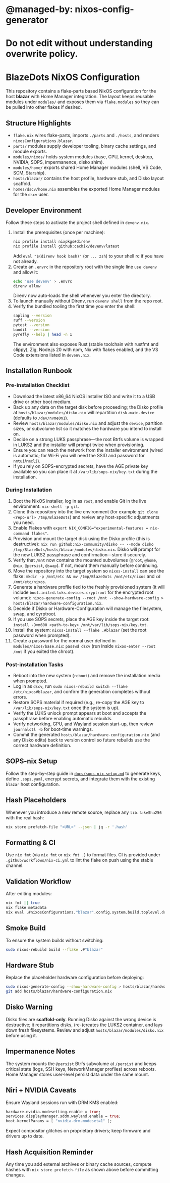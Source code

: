 # @managed-by: nixos-config-generator
# Do not edit without understanding overwrite policy.
# BlazeDots NixOS Configuration

This repository contains a flake-parts based NixOS configuration for the host **blazar** with Home Manager integration. The layout keeps reusable modules under `modules/` and exposes them via `flake.modules` so they can be pulled into other flakes if desired.

## Structure Highlights
- `flake.nix` wires flake-parts, imports `./parts` and `./hosts`, and renders `nixosConfigurations.blazar`.
- `parts/` modules supply developer tooling, binary cache settings, and module exports.
- `modules/nixos/` holds system modules (base, CPU, kernel, desktop, NVIDIA, SOPS, impermanence, disko shim).
- `modules/home/` exports shared Home Manager modules (shell, VS Code, SCM, Starship).
- `hosts/blazar/` contains the host profile, hardware stub, and Disko layout scaffold.
- `homes/dscv/home.nix` assembles the exported Home Manager modules for the `dscv` user.

## Developer Environment

Follow these steps to activate the project shell defined in `devenv.nix`.

1. Install the prerequisites (once per machine):
   ```bash
   nix profile install nixpkgs#direnv
   nix profile install github:cachix/devenv/latest
   ```
   Add `eval "$(direnv hook bash)"` (or `... zsh`) to your shell rc if you have not already.
2. Create an `.envrc` in the repository root with the single line `use devenv` and allow it:
   ```bash
   echo 'use devenv' > .envrc
   direnv allow
   ```
   Direnv now auto-loads the shell whenever you enter the directory.
3. To launch manually without Direnv, run `devenv shell` from the repo root.
4. Verify the bundled tooling the first time you enter the shell:
   ```bash
   sapling --version
   ruff --version
   pytest --version
   bandit --version
   pyrefly --help | head -n 1
   ```
   The environment also exposes Rust (stable toolchain with rustfmt and clippy), Zig, Node.js 20 with npm, Nix with flakes enabled, and the VS Code extensions listed in `devenv.nix`.

## Installation Runbook

### Pre-installation Checklist
- Download the latest x86_64 NixOS installer ISO and write it to a USB drive or other boot medium.
- Back up any data on the target disk before proceeding; the Disko profile at `hosts/blazar/modules/disko.nix` will repartition `disk.main.device` (defaults to `/dev/nvme0n1`).
- Review `hosts/blazar/modules/disko.nix` and adjust the `device`, partition sizes, or subvolume list so it matches the hardware you intend to install on.
- Decide on a strong LUKS passphrase—the root Btrfs volume is wrapped in LUKS2 and the installer will prompt twice when provisioning.
- Ensure you can reach the network from the installer environment (wired is automatic; for Wi-Fi you will need the SSID and password for `nmtui`/`nmcli`).
- If you rely on SOPS-encrypted secrets, have the AGE private key available so you can place it at `/var/lib/sops-nix/key.txt` during the installation.

### During Installation
1. Boot the NixOS installer, log in as `root`, and enable Git in the live environment: `nix-shell -p git`.
2. Clone this repository into the live environment (for example `git clone <repo-url> /tmp/BlazeDots`) and review any host-specific adjustments you need.
3. Enable Flakes with `export NIX_CONFIG="experimental-features = nix-command flakes"`.
4. Provision and mount the target disk using the Disko profile (this is destructive): `nix run github:nix-community/disko -- --mode disko /tmp/BlazeDots/hosts/blazar/modules/disko.nix`. Disko will prompt for the new LUKS2 passphrase and confirmation—store it securely.
5. Verify that `/mnt` now contains the mounted subvolumes (`@root`, `@home`, `@nix`, `@persist`, `@swap`). If not, mount them manually before continuing.
6. Move the repository into the target system so `nixos-install` can see the flake: `mkdir -p /mnt/etc && mv /tmp/BlazeDots /mnt/etc/nixos` and `cd /mnt/etc/nixos`.
7. Generate a hardware profile tied to the freshly provisioned system (it will include `boot.initrd.luks.devices.cryptroot` for the encrypted root volume): `nixos-generate-config --root /mnt --show-hardware-config > hosts/blazar/hardware-configuration.nix`.
8. Deceide if Disko or Hardware-Configuration will manage the filesystem, swap, and cyrptroot.
9. If you use SOPS secrets, place the AGE key inside the target root: `install -Dvm600 <path-to-key> /mnt/var/lib/sops-nix/key.txt`.
10. Install the system: `nixos-install --flake .#blazar` (set the root password when prompted).
11. Create a password for the normal user defined in `modules/nixos/base.nix`: `passwd dscv` (run inside `nixos-enter --root /mnt` if you exited the chroot).

### Post-installation Tasks
- Reboot into the new system (`reboot`) and remove the installation media when prompted.
- Log in as `dscv`, run `sudo nixos-rebuild switch --flake /etc/nixos#blazar`, and confirm the generation completes without errors.
- Restore SOPS material if required (e.g., re-copy the AGE key to `/var/lib/sops-nix/key.txt` once the system is up).
- Verify the LUKS unlock prompt appears at boot and accepts the passphrase before enabling automatic rebuilds.
- Verify networking, GPU, and Wayland session start-up, then review `journalctl -b` for boot-time warnings.
- Commit the generated `hosts/blazar/hardware-configuration.nix` (and any Disko edits) back to version control so future rebuilds use the correct hardware definition.

## SOPS-nix Setup

Follow the step-by-step guide in [`docs/sops-nix-setup.md`](docs/sops-nix-setup.md) to generate keys, define `.sops.yaml`,
encrypt secrets, and integrate them with the existing `blazar` host configuration.

## Hash Placeholders
Whenever you introduce a new remote source, replace any `lib.fakeSha256` with the real hash:
```bash
nix store prefetch-file "<URL>" --json | jq -r '.hash'
```

## Formatting & CI
Use `nix fmt` (via `nix fmt` or `nix fmt .`) to format files. CI is provided under `.github/workflows/nix-ci.yml` to lint the flake on push using the stable channel.

## Validation Workflow
After editing modules:
```bash
nix fmt || true
nix flake metadata
nix eval .#nixosConfigurations."blazar".config.system.build.toplevel.drvPath
```

## Smoke Build
To ensure the system builds without switching:
```bash
sudo nixos-rebuild build --flake .#"blazar"
```

## Hardware Stub
Replace the placeholder hardware configuration before deploying:
```bash
sudo nixos-generate-config --show-hardware-config > hosts/blazar/hardware-configuration.nix
git add hosts/blazar/hardware-configuration.nix
```

## Disko Warning
Disko files are **scaffold-only**. Running Disko against the wrong device is destructive; it repartitions disks, (re-)creates the LUKS2 container, and lays down fresh filesystems. Review and adjust `hosts/blazar/modules/disko.nix` before using it.

## Impermanence Notes
The system mounts the `@persist` Btrfs subvolume at `/persist` and keeps critical state (logs, SSH keys, NetworkManager profiles) across reboots. Home Manager stores user-level persist data under the same mount.

## Niri + NVIDIA Caveats
Ensure Wayland sessions run with DRM KMS enabled:
```nix
hardware.nvidia.modesetting.enable = true;
services.displayManager.sddm.wayland.enable = true;
boot.kernelParams = [ "nvidia-drm.modeset=1" ];
```
Expect compositor glitches on proprietary drivers; keep firmware and drivers up to date.

## Hash Acquisition Reminder
Any time you add external archives or binary cache sources, compute hashes with `nix store prefetch-file` as shown above before committing changes.
